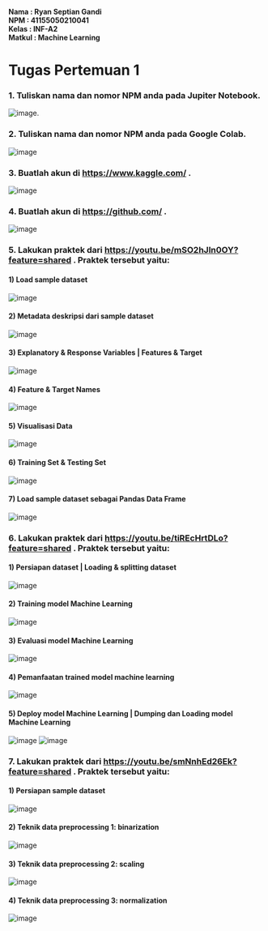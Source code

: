 **Nama   : Ryan Septian Gandi <br>
NPM    : 41155050210041 <br>
Kelas  : INF-A2 <br>
Matkul : Machine Learning**

# Tugas Pertemuan 1



### 1.	Tuliskan nama dan nomor NPM anda pada Jupiter Notebook.
 ![image](https://github.com/user-attachments/assets/0901d629-cb4e-4a5f-8139-f646a3b67298).

### 2.	Tuliskan nama dan nomor NPM anda pada Google Colab.
 ![image](https://github.com/user-attachments/assets/54eb12e3-6036-4207-9fa4-331dd40f619d)


### 3.	Buatlah akun di https://www.kaggle.com/ .
   ![image](https://github.com/user-attachments/assets/b76566b9-67ef-4781-aa31-562655a32ac5)


### 4.	Buatlah akun di https://github.com/ .
 ![image](https://github.com/user-attachments/assets/06514bd9-df34-4924-a978-1442ad74ad2b)


### 5.	Lakukan praktek dari https://youtu.be/mSO2hJln0OY?feature=shared . Praktek tersebut yaitu:
#### 1)	Load sample dataset
 ![image](https://github.com/user-attachments/assets/f1eda548-bdfb-490f-b1c8-bf2896ffd7b2)


#### 2)	Metadata deskripsi dari sample dataset
 ![image](https://github.com/user-attachments/assets/0a317a14-b2a7-45c2-ab5d-674cd8545274)



#### 3)	Explanatory & Response Variables | Features & Target
 ![image](https://github.com/user-attachments/assets/6a4d5ab3-a716-4d06-af0c-dc7912f9eb73)



#### 4)	Feature & Target Names
 ![image](https://github.com/user-attachments/assets/88a52b10-4076-47bf-aeca-8c32d3e9183a)


#### 5)	Visualisasi Data
 ![image](https://github.com/user-attachments/assets/53a0313c-ade2-4d57-9169-a53bd7994311)


#### 6)	Training Set & Testing Set
 ![image](https://github.com/user-attachments/assets/937f0a0a-5c13-49e2-9cfc-c49daf11b3f1)


#### 7)	Load sample dataset sebagai Pandas Data Frame
 
![image](https://github.com/user-attachments/assets/e6ac4fb6-4507-47ce-ade7-4a7d0ea7ddf8)

### 6.	Lakukan praktek dari https://youtu.be/tiREcHrtDLo?feature=shared  . Praktek tersebut yaitu:
#### 1)	Persiapan dataset | Loading & splitting dataset
 ![image](https://github.com/user-attachments/assets/3ff00b62-7776-4220-af1b-eac12bf33edc)


#### 2)	Training model Machine Learning
 ![image](https://github.com/user-attachments/assets/78488aa0-abbb-47df-a257-9233011f28d1)

#### 3)	Evaluasi model Machine Learning
 ![image](https://github.com/user-attachments/assets/5ec419f7-7748-4464-a23a-6f940a8aeb1c)


#### 4)	Pemanfaatan trained model machine learning
 ![image](https://github.com/user-attachments/assets/63123671-2ce7-4054-8c83-524ab6ba95a9)


#### 5)	Deploy model Machine Learning | Dumping dan Loading model Machine Learning
 
![image](https://github.com/user-attachments/assets/03ea9913-4e42-4704-8b72-ff6ed01f34e2)
![image](https://github.com/user-attachments/assets/62a4752f-2d0d-4256-b9b7-467a5e36cfd1)


### 7.	Lakukan praktek dari https://youtu.be/smNnhEd26Ek?feature=shared  . Praktek tersebut yaitu:
#### 1)	Persiapan sample dataset
 ![image](https://github.com/user-attachments/assets/8a1984f4-e551-49cb-8c20-43cd5d3bdfdb)


#### 2)	Teknik data preprocessing 1: binarization
 ![image](https://github.com/user-attachments/assets/aabb652f-589f-4132-814b-1ca73c7f9458)

#### 3)	Teknik data preprocessing 2: scaling
 ![image](https://github.com/user-attachments/assets/681a86c8-1d37-43ec-a467-1d9f2cd8c839)


#### 4)	Teknik data preprocessing 3: normalization
 ![image](https://github.com/user-attachments/assets/26d0ffca-99b2-4bfc-a268-459ff13fa8cc)



 
